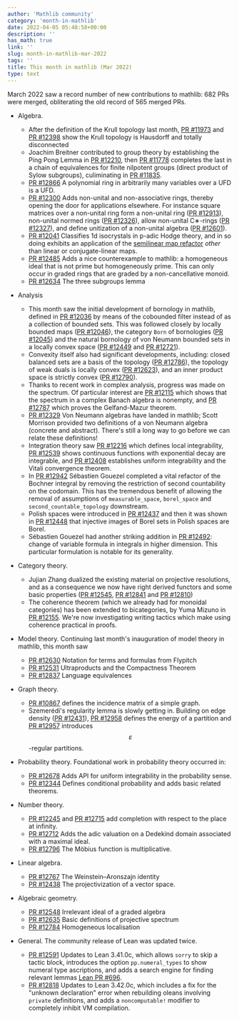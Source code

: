 ```yaml
---
author: 'Mathlib community'
category: 'month-in-mathlib'
date: 2022-04-05 05:48:58+00:00
description: ''
has_math: true
link: ''
slug: month-in-mathlib-mar-2022
tags: ''
title: This month in mathlib (Mar 2022)
type: text
---
```


March 2022 saw a record number of new contributions to mathlib: 682 PRs were merged, obliterating the old record of 565 merged PRs.

<!-- TEASER_END -->

- Algebra.
	* After the definition of the Krull topology last month, [PR #11973](https://github.com/leanprover-community/mathlib/pull/11973) and [PR #12398](https://github.com/leanprover-community/mathlib/pull/12398) show the Krull topology is Hausdorff and totally disconnected
	* Joachim Breitner contributed to group theory by establishing the Ping Pong Lemma in [PR #12210](https://github.com/leanprover-community/mathlib/pull/12210), then [PR #11778](https://github.com/leanprover-community/mathlib/pull/11778) completes the last in a chain of equivalences for finite nilpotent groups (direct product of Sylow subgroups), culiminating in [PR #11835](https://github.com/leanprover-community/mathlib/pull/11835).
	* [PR #12866](https://github.com/leanprover-community/mathlib/pull/12866) A polynomial ring in arbitrarily many variables over a UFD is a UFD.
	* [PR #12300](https://github.com/leanprover-community/mathlib/pull/12300) Adds non-unital and non-associative rings, thereby opening the door for applications elsewhere.
  	  For instance square matrices over a non-unital ring form a non-unital ring ([PR #12913](https://github.com/leanprover-community/mathlib/pull/12913)),
          non-unital normed rings ([PR #12326](https://github.com/leanprover-community/mathlib/pull/12326)),
	  allow non-unital C∗-rings ([PR #12327](https://github.com/leanprover-community/mathlib/pull/12327)),
	  and define unitization of a non-unital algebra ([PR #12601](https://github.com/leanprover-community/mathlib/pull/12601)).
	* [PR #12041](https://github.com/leanprover-community/mathlib/pull/12041) Classifies 1d isocrystals in p-adic Hodge theory, and in so doing exhibits an application of the [semilinear map refactor](https://leanprover-community.github.io/blog/posts/semilinear-maps/) *other* than linear or conjugate-linear maps.
	* [PR #12485](https://github.com/leanprover-community/mathlib/pull/12485) Adds a nice counterexample to mathlib: a homogeneous ideal that is not prime but homogeneously prime.
	This can only occur in graded rings that are graded by a non-cancellative monoid.
	* [PR #12634](https://github.com/leanprover-community/mathlib/pull/12634) The three subgroups lemma

- Analysis
	* This month saw the initial development of bornology in mathlib, defined in [PR #12036](https://github.com/leanprover-community/mathlib/pull/12036) by means of the cobounded filter instead of as a collection of bounded sets. This was followed closely by locally bounded maps ([PR #12046](https://github.com/leanprover-community/mathlib/pull/12046)), the category `Born` of bornologies ([PR #12045](https://github.com/leanprover-community/mathlib/pull/12045)) and the natural bornology of von Neumann bounded sets in a locally convex space ([PR #12449](https://github.com/leanprover-community/mathlib/pull/12449) and [PR #12721](https://github.com/leanprover-community/mathlib/pull/12721)).
	* Convexity itself also had significant developments, including:
	 closed balanced sets are a basis of the topology ([PR #12786](https://github.com/leanprover-community/mathlib/pull/12786)),
	 the topology of weak duals is locally convex ([PR #12623](https://github.com/leanprover-community/mathlib/pull/12623)),
	 and an inner product space is strictly convex ([PR #12790](https://github.com/leanprover-community/mathlib/pull/12790)).
	* Thanks to recent work in complex analysis, progress was made on the spectrum.
	Of particular interest are [PR #12115](https://github.com/leanprover-community/mathlib/pull/12115) which shows that the spectrum in a complex Banach algebra is nonempty, and [PR #12787](https://github.com/leanprover-community/mathlib/pull/12787) which proves the Gelfand-Mazur theorem.
	* [PR #12329](https://github.com/leanprover-community/mathlib/pull/12329) Von Neumann algebras have landed in mathlib; Scott Morrison provided two definitions of a von Neumann algebra (concrete and abstract). There's still a long way to go before we can relate these definitions!
	* Integration theory saw [PR #12216](https://github.com/leanprover-community/mathlib/pull/12216) which defines local integrability, [PR #12539](https://github.com/leanprover-community/mathlib/pull/12539) shows continuous functions with exponential decay are integrable, and [PR #12408](https://github.com/leanprover-community/mathlib/pull/12408) establishes uniform integrability and the Vitali convergence theorem.
	* In [PR #12942](https://github.com/leanprover-community/mathlib/pull/12942) Sébastien Gouezel completed a vital refactor of the Bochner integral by removing the restriction of second countability on the codomain. This has the tremendous benefit of allowing the removal of assumptions of `measurable_space`, `borel_space` and `second_countable_topology` downstream.
	* Polish spaces were introduced in [PR #12437](https://github.com/leanprover-community/mathlib/pull/12437) and then it was shown in [PR #12448](https://github.com/leanprover-community/mathlib/pull/12448) that injective images of Borel sets in Polish spaces are Borel.
	* Sébastien Gouezel had another striking addition in [PR #12492](https://github.com/leanprover-community/mathlib/pull/12492): change of variable formula in integrals in higher dimension. This particular formulation is notable for its generality.

- Category theory.
	* Jujian Zhang dualized the existing material on projective resolutions, and as a consequence we now have right derived functors and some basic properties ([PR #12545](https://github.com/leanprover-community/mathlib/pull/12545), [PR #12841](https://github.com/leanprover-community/mathlib/pull/12841) and [PR #12810](https://github.com/leanprover-community/mathlib/pull/12810))
	* The coherence theorem (which we already had for monoidal categories) has been extended to bicategories, by Yuma Mizuno in [PR #12155](https://github.com/leanprover-community/mathlib/pull/12155). We're now investigating writing tactics which make using coherence practical in proofs.

- Model theory. Continuing last month's inauguration of model theory in mathlib, this month saw 
	* [PR #12630](https://github.com/leanprover-community/mathlib/pull/12630) Notation for terms and formulas from Flypitch
	* [PR #12531](https://github.com/leanprover-community/mathlib/pull/12531) Ultraproducts and the Compactness Theorem
	* [PR #12837](https://github.com/leanprover-community/mathlib/pull/12837) Language equivalences

- Graph theory.
	* [PR #10867](https://github.com/leanprover-community/mathlib/pull/10867) defines the incidence matrix of a simple graph.
	* Szemerédi's regularity lemma is slowly getting in. Building on edge density ([PR #12431](https://github.com/leanprover-community/mathlib/pull/12431)), [PR #12958](https://github.com/leanprover-community/mathlib/pull/12958) defines the energy of a partition and [PR #12957](https://github.com/leanprover-community/mathlib/pull/12958) introduces $$\varepsilon$$-regular partitions.

- Probability theory. Foundational work in probability theory occurred in:
	* [PR #12678](https://github.com/leanprover-community/mathlib/pull/12678) Adds API for uniform integrability in the probability sense.
	* [PR #12344](https://github.com/leanprover-community/mathlib/pull/12344) Defines conditional probability and adds basic related theorems.

- Number theory.
	* [PR #12245](https://github.com/leanprover-community/mathlib/pull/12245) and [PR #12715](https://github.com/leanprover-community/mathlib/pull/12715) add completion with respect to the place at infinity.
	* [PR #12712](https://github.com/leanprover-community/mathlib/pull/12712) Adds the adic valuation on a Dedekind domain associated with a maximal ideal.
	* [PR #12796](https://github.com/leanprover-community/mathlib/pull/12796) The Möbius function is multiplicative.

- Linear algebra.
	* [PR #12767](https://github.com/leanprover-community/mathlib/pull/12767) The Weinstein–Aronszajn identity
	* [PR #12438](https://github.com/leanprover-community/mathlib/pull/12438) The projectivization of a vector space.

- Algebraic geometry. 
	* [PR #12548](https://github.com/leanprover-community/mathlib/pull/12548) Irrelevant ideal of a graded algebra
	* [PR #12635](https://github.com/leanprover-community/mathlib/pull/12635) Basic definitions of projective spectrum
	* [PR #12784](https://github.com/leanprover-community/mathlib/pull/12784) Homogeneous localisation

- General. The community release of Lean was updated twice.
	* [PR #12591](https://github.com/leanprover-community/mathlib/pull/12591) Updates to Lean 3.41.0c, which allows `sorry` to skip a tactic block, introduces the option `pp.numeral_types` to show numeral type ascriptions, and adds a search engine for finding relevant lemmas [Lean PR #696](https://github.com/leanprover-community/lean/pull/696).
	* [PR #12818](https://github.com/leanprover-community/mathlib/pull/12818) Updates to Lean 3.42.0c, which includes a fix for the "unknown declaration" error when rebuilding oleans involving `private` definitions, and adds a `noncomputable!` modifier to completely inhibit VM compilation.


